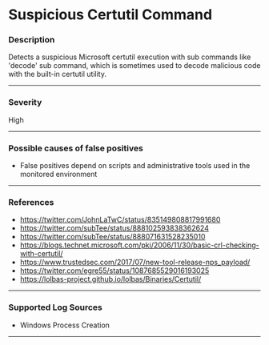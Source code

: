 # Suspicious Certutil Command
### Description

Detects a suspicious Microsoft certutil execution with sub commands like 'decode' sub command, which is sometimes used to decode malicious code with
the built-in certutil utility.

-------------------
### Severity

High

-------------------
<!---
### Detailed Information

- Why is this alert triggered?
- What are the typical causes that generate this alert? (e.g. port scans, unusual file access activity, etc...)
- Which corroborating information should be looked up?
- Any supporting queries to get more information?
- Any supporting visualizations to get more information?

-------------------
--->
### Possible causes of false positives

- False positives depend on scripts and administrative tools used in the monitored environment

-------------------
### References

- https://twitter.com/JohnLaTwC/status/835149808817991680
- https://twitter.com/subTee/status/888102593838362624
- https://twitter.com/subTee/status/888071631528235010
- https://blogs.technet.microsoft.com/pki/2006/11/30/basic-crl-checking-with-certutil/
- https://www.trustedsec.com/2017/07/new-tool-release-nps_payload/
- https://twitter.com/egre55/status/1087685529016193025
- https://lolbas-project.github.io/lolbas/Binaries/Certutil/

-------------------
### Supported Log Sources

- Windows Process Creation

-------------------
